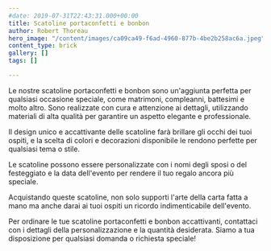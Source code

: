 ```yaml
---
#date: 2019-07-31T22:43:31.000+00:00
title: Scatoline portaconfetti e bonbon
author: Robert Thoreau
hero_image: "/content/images/ca09ca49-f6ad-4960-877b-4be2b258ac6a.jpeg"
content_type: brick
gallery: []
tags: []

---
```

Le nostre scatoline portaconfetti e bonbon sono un'aggiunta perfetta per qualsiasi occasione speciale, come matrimoni, compleanni, battesimi e molto altro. Sono realizzate con cura e attenzione ai dettagli, utilizzando materiali di alta qualità per garantire un aspetto elegante e professionale.

Il design unico e accattivante delle scatoline farà brillare gli occhi dei tuoi ospiti, e la scelta di colori e decorazioni disponibile le rendono perfette per qualsiasi tema o stile.

Le scatoline possono essere personalizzate con i nomi degli sposi o del festeggiato e la data dell'evento per rendere il tuo regalo ancora più speciale.

Acquistando queste scatoline, non solo supporti l'arte della carta fatta a mano ma anche darai ai tuoi ospiti un ricordo indimenticabile dell'evento.

Per ordinare le tue scatoline portaconfetti e bonbon accattivanti, contattaci con i dettagli della personalizzazione e la quantità desiderata. Siamo a tua disposizione per qualsiasi domanda o richiesta speciale!